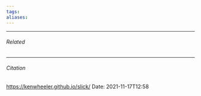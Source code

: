 ```yaml
---
tags: 
aliases: 
---
```



---
###### Related 
---
###### Citation
https://kenwheeler.github.io/slick/
Date: 2021-11-17T12:58
